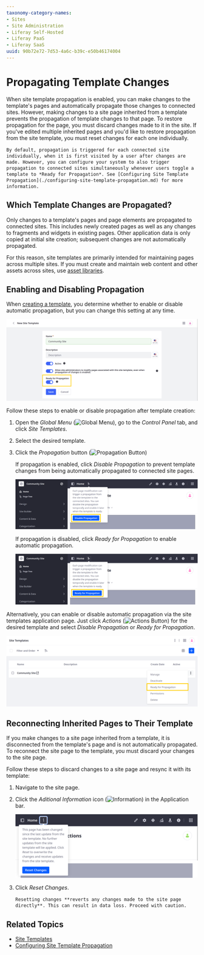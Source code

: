```yaml
---
taxonomy-category-names:
- Sites
- Site Administration
- Liferay Self-Hosted
- Liferay PaaS
- Liferay SaaS
uuid: 90b72e72-7d53-4a6c-b39c-e50b46174004
---
```

# Propagating Template Changes

When site template propagation is enabled, you can make changes to the template's pages and automatically propagate those changes to connected sites. However, making changes to a site page inherited from a template prevents the propagation of template changes to that page. To restore propagation for the page, you must discard changes made to it in the site. If you've edited multiple inherited pages and you'd like to restore propagation from the site template, you must reset changes for each one individually.

```{note}
By default, propagation is triggered for each connected site individually, when it is first visited by a user after changes are made. However, you can configure your system to also trigger propagation to connected sites simultaneously whenever users toggle a template to *Ready for Propagation*. See [Configuring Site Template Propagation](./configuring-site-template-propagation.md) for more information.
```

## Which Template Changes are Propagated?

Only changes to a template's pages and page elements are propagated to connected sites. This includes newly created pages as well as any changes to fragments and widgets in existing pages. Other application data is only copied at initial site creation; subsequent changes are not automatically propagated.

For this reason, site templates are primarily intended for maintaining pages across multiple sites. If you must create and maintain web content and other assets across sites, use [asset libraries](../../../content-authoring-and-management/asset-libraries/asset-libraries-overview.md).

## Enabling and Disabling Propagation

When [creating a template](./creating-site-templates.md), you determine whether to enable or disable automatic propagation, but you can change this setting at any time.

![Enable or disable automatic propagation during template creation.](./propagating-template-changes/images/01.png)

Follow these steps to enable or disable propagation after template creation:

1. Open the *Global Menu* (![Global Menu](../../../images/icon-applications-menu.png)), go to the *Control Panel* tab, and click *Site Templates*.

1. Select the desired template.

1. Click the *Propagation* button (![Propagation Button](../../../images/icon-merge.png))

   If propagation is enabled, click *Disable Propagation* to prevent template changes from being automatically propagated to connected site pages.

   ![If Propagation is enabled, click Disable Propagation.](./propagating-template-changes/images/02.png)

   If propagation is disabled, click *Ready for Propagation* to enable automatic propagation.

   ![If Propagation is disabled, click Ready for Propagation.](./propagating-template-changes/images/03.png)

Alternatively, you can enable or disable automatic propagation via the site templates application page. Just click *Actions* (![Actions Button](../../../images/icon-actions.png)) for the desired template and select *Disable Propagation* or *Ready for Propagation*.

![Click the Actions button for the desired site template and select Disable Propagation or Ready for Propagation.](./propagating-template-changes/images/04.png)

## Reconnecting Inherited Pages to Their Template

If you make changes to a site page inherited from a template, it is disconnected from the template's page and is not automatically propagated. To reconnect the site page to the template, you must discard your changes to the site page.

Follow these steps to discard changes to a site page and resync it with its template:

1. Navigate to the site page.

1. Click the *Aditional Information* icon (![Information](../../../images/icon-control-menu-information.png)) in the Application bar.

   ![Click the Aditional Information icon and select Reset Changes.](./propagating-template-changes/images/05.png)

1. Click *Reset Changes*.

   ```{warning}
   Resetting changes **reverts any changes made to the site page directly**. This can result in data loss. Proceed with caution.
   ```

<!-- ## Resolving Propagation Conflicts

In some cases, you may encounter conflicts when propagating Site Template changes. For example, if Pages in a template have conflicting friendly URLs, Liferay DXP stops the propagation and displays an error message.

![You may encounter propagation conflicts.](./propagating-template-changes/images/06.png)

After encountering a conflict, follow these steps to restore automatic propagation:

1. Manually resolve all conflicts identified in the error message.

1. Open the *Site Menu* (![Site Menu](../../../images/icon-product-menu.png)), expand *Configuration*, and go to *Site Settings*.

1. Click the *Reset and Propagate* button to reset the merge fail count and attempts to propagate your site's changes again. -->

## Related Topics

* [Site Templates](../site-templates.md)
* [Configuring Site Template Propagation](./configuring-site-template-propagation.md)
